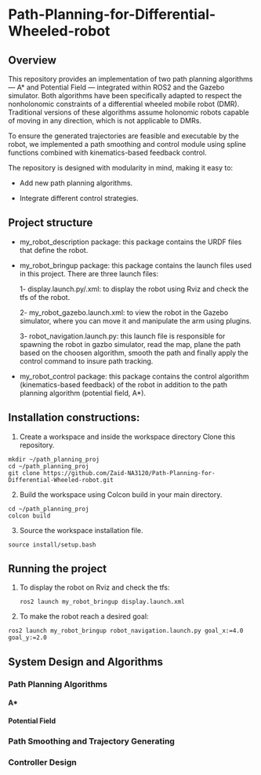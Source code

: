 # Path-Planning-for-Differential-Wheeled-robot


## Overview
This repository provides an implementation of two path planning algorithms — A* and Potential Field — integrated within ROS2 and the Gazebo simulator. Both algorithms have been specifically adapted to respect the nonholonomic constraints of a differential wheeled mobile robot (DMR). Traditional versions of these algorithms assume holonomic robots capable of moving in any direction, which is not applicable to DMRs.

To ensure the generated trajectories are feasible and executable by the robot, we implemented a path smoothing and control module using spline functions combined with kinematics-based feedback control.

The repository is designed with modularity in mind, making it easy to:

- Add new path planning algorithms.

- Integrate different control strategies.
## Project structure
- my_robot_description package: this package contains the URDF files that define the robot.
- my_robot_bringup package: this package contains the launch files used in this project. There are three launch files:
  
  1- display.launch.py/.xml: to display the robot using Rviz and check the tfs of the robot.
  
  2- my_robot_gazebo.launch.xml: to view the robot in the Gazebo simulator, where you can move it and manipulate the arm using plugins.
  
  3- robot_navigation.launch.py: this launch file is responsible for spawning the robot in gazbo simulator, read the map, plane the path based on the choosen algorithm, smooth the path and finally apply the control command to insure path tracking.
  
- my_robot_control package: this package contains the control algorithm (kinematics-based feedback) of the robot in addition to the path planning algorithm (potential field, A*).

## Installation constructions:
1. Create a workspace and inside the workspace directory Clone this repository.

```
mkdir ~/path_planning_proj
cd ~/path_planning_proj
git clone https://github.com/Zaid-NA3120/Path-Planning-for-Differential-Wheeled-robot.git
```
2. Build the workspace using Colcon build in your main directory.

```
cd ~/path_planning_proj
colcon build 
```
3. Source the workspace installation file.
```
source install/setup.bash
```
## Running the project
1. To display the robot on Rviz and check the tfs:
   ```
   ros2 launch my_robot_bringup display.launch.xml
   ```
2. To make the robot reach a desired goal:

```   
ros2 launch my_robot_bringup robot_navigation.launch.py goal_x:=4.0 goal_y:=2.0
```
## System Design and Algorithms

### Path Planning Algorithms

#### A*

#### Potential Field

### Path Smoothing and Trajectory Generating

### Controller Design

